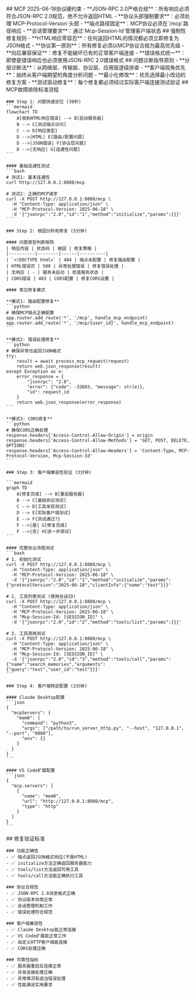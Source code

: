 <execution>
  <constraint>
    ## MCP 2025-06-18协议硬约束
    - **JSON-RPC 2.0严格合规**：所有响应必须符合JSON-RPC 2.0规范，绝不允许返回HTML
    - **协议头部强制要求**：必须处理`MCP-Protocol-Version`头部
    - **端点路径固定**：MCP协议必须在`/mcp`路径响应
    - **会话管理要求**：通过`Mcp-Session-Id`管理客户端状态
  </constraint>

  <rule>
    ## 强制性修复规则
    - **HTML响应零容忍**：任何返回HTML的情况都必须立即修复为JSON格式
    - **协议第一原则**：所有修复必须以MCP协议合规为最高优先级
    - **向后兼容保证**：修复不能破坏已有的正常客户端连接
    - **错误格式统一**：即使是错误响应也必须使用JSON-RPC 2.0错误格式
  </rule>

  <guideline>
    ## 问题诊断指导原则
    - **分层诊断法**：从网络层、传输层、协议层、应用层逐级排查
    - **客户端视角优先**：始终从客户端期望的角度分析问题
    - **最小化修改**：优先选择最小改动的修复方案
    - **测试驱动修复**：每个修复都必须经过实际客户端连接测试验证
  </guideline>

  <process>
    ## MCP故障排除标准流程
    
    ### Step 1: 问题快速定位 (30秒)
    ```mermaid
    flowchart TD
        A[收到HTML响应错误] --> B[启动服务器]
        B --> C[测试端点访问]
        C --> D{响应类型}
        D -->|HTML| E[路由/配置问题]
        D -->|JSON错误| F[协议层问题]
        D -->|无响应| G[连通性问题]
    ```
    
    #### 基础连通性测试
    ```bash
    # 测试1: 基本连通性
    curl http://127.0.0.1:8080/mcp
    
    # 测试2: 正确的MCP请求
    curl -X POST http://127.0.0.1:8080/mcp \
      -H "Content-Type: application/json" \
      -H "MCP-Protocol-Version: 2025-06-18" \
      -d '{"jsonrpc":"2.0","id":"1","method":"initialize","params":{}}'
    ```
    
    ### Step 2: 根因分析和修复 (5分钟)
    
    #### 问题类型判断矩阵
    | 响应内容 | 状态码 | 根因 | 修复策略 |
    |----------|--------|------|----------|
    | `<!DOCTYPE html>` | 404 | 端点未配置 | 修复路由配置 |
    | HTML错误页 | 500 | 异常处理错误 | 修复错误处理 |
    | 无响应 | - | 服务未启动 | 检查服务状态 |
    | CORS错误 | 403 | CORS配置 | 修复CORS设置 |
    
    #### 常见修复模式
    
    **模式1: 路由配置修复**
    ```python
    # 确保MCP端点正确配置
    app.router.add_route('*', '/mcp', handle_mcp_endpoint)
    app.router.add_route('*', '/mcp/{user_id}', handle_mcp_endpoint)
    ```
    
    **模式2: 错误处理修复**
    ```python
    # 确保异常也返回JSON格式
    try:
        result = await process_mcp_request(request)
        return web.json_response(result)
    except Exception as e:
        error_response = {
            "jsonrpc": "2.0",
            "error": {"code": -32603, "message": str(e)},
            "id": request_id
        }
        return web.json_response(error_response)
    ```
    
    **模式3: CORS修复**
    ```python
    # 确保CORS正确处理
    response.headers['Access-Control-Allow-Origin'] = origin
    response.headers['Access-Control-Allow-Methods'] = 'GET, POST, DELETE, OPTIONS'
    response.headers['Access-Control-Allow-Headers'] = 'Content-Type, MCP-Protocol-Version, Mcp-Session-Id'
    ```
    
    ### Step 3: 客户端兼容性验证 (3分钟)
    
    ```mermaid
    graph TD
        A[修复完成] --> B[重启服务器]
        B --> C[基础协议测试]
        C --> D[工具发现测试]
        D --> E[实际客户端测试]
        E --> F{测试通过?}
        F -->|是| G[修复完成]
        F -->|否| H[进一步调试]
    ```
    
    #### 完整协议流程测试
    ```bash
    # 1. 初始化测试
    curl -X POST http://127.0.0.1:8080/mcp \
      -H "Content-Type: application/json" \
      -H "MCP-Protocol-Version: 2025-06-18" \
      -d '{"jsonrpc":"2.0","id":"1","method":"initialize","params":{"protocolVersion":"2025-06-18","clientInfo":{"name":"test"}}}'
    
    # 2. 工具列表测试 (使用会话ID)
    curl -X POST http://127.0.0.1:8080/mcp \
      -H "Content-Type: application/json" \
      -H "MCP-Protocol-Version: 2025-06-18" \
      -H "Mcp-Session-Id: [SESSION_ID]" \
      -d '{"jsonrpc":"2.0","id":"2","method":"tools/list","params":{}}'
    
    # 3. 工具调用测试
    curl -X POST http://127.0.0.1:8080/mcp \
      -H "Content-Type: application/json" \
      -H "MCP-Protocol-Version: 2025-06-18" \
      -H "Mcp-Session-Id: [SESSION_ID]" \
      -d '{"jsonrpc":"2.0","id":"3","method":"tools/call","params":{"name":"search_memories","arguments":{"query":"test","user_id":"test"}}}'
    ```
    
    ### Step 4: 客户端特定配置 (2分钟)
    
    #### Claude Desktop配置
    ```json
    {
      "mcpServers": {
        "mem0": {
          "command": "python3",
          "args": ["/path/to/run_server_http.py", "--host", "127.0.0.1", "--port", "8080"],
          "env": {}
        }
      }
    }
    ```
    
    #### VS Code扩展配置
    ```json
    {
      "mcp.servers": [
        {
          "name": "mem0",
          "url": "http://127.0.0.1:8080/mcp",
          "type": "http"
        }
      ]
    }
    ```
  </process>

  <criteria>
    ## 修复验证标准
    
    ### 功能正确性
    - ✅ 端点返回JSON格式响应(不是HTML)
    - ✅ initialize方法正确返回服务器能力
    - ✅ tools/list方法返回可用工具
    - ✅ tools/call方法能正确执行工具
    
    ### 协议合规性  
    - ✅ JSON-RPC 2.0消息格式正确
    - ✅ 协议版本协商正常
    - ✅ 会话管理机制工作
    - ✅ 错误处理符合规范
    
    ### 客户端兼容性
    - ✅ Claude Desktop能正常连接
    - ✅ VS Code扩展能正常工作
    - ✅ 自定义HTTP客户端能连接
    - ✅ CORS处理正确
    
    ### 可靠性指标
    - ✅ 服务器重启后连接正常
    - ✅ 并发连接处理正确
    - ✅ 异常情况有适当错误处理
    - ✅ 性能满足实用要求
  </criteria>
</execution>